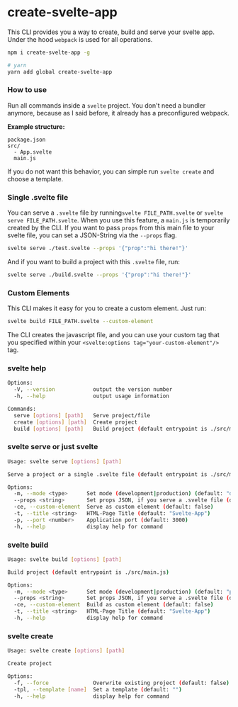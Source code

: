 # create-svelte-app

This CLI provides you a way to create, build and serve your svelte app. Under the hood `webpack` is used for all operations.

```bash
npm i create-svelte-app -g

# yarn
yarn add global create-svelte-app
```

### How to use

Run all commands inside a `svelte` project.
You don't need a bundler anymore, because as I said before, it already has a preconfigured webpack.

**Example structure:**

```
package.json
src/
  - App.svelte
  main.js
```

If you do not want this behavior, you can simple run `svelte create` and choose a template.

### Single .svelte file

You can serve a `.svelte` file by running`svelte FILE_PATH.svelte` or `svelte serve FILE_PATH.svelte`. When you use this feature, a `main.js` is temporarily created by the CLI. If you want to pass `props` from this main file to your svelte file, you can set a JSON-String via the `--props` flag.

```bash
svelte serve ./test.svelte --props '{"prop":"hi there!"}'
```

And if you want to build a project with this `.svelte` file, run:

```bash
svelte serve ./build.svelte --props '{"prop":"hi there!"}'
```

### Custom Elements

This CLI makes it easy for you to create a custom element. Just run:

```bash
svelte build FILE_PATH.svelte --custom-element
```

The CLI creates the javascript file, and you can use your custom tag that you specified within your `<svelte:options tag="your-custom-element"/>` tag.

### svelte help

```bash
Options:
  -V, --version            output the version number
  -h, --help               output usage information

Commands:
  serve [options] [path]   Serve project/file
  create [options] [path]  Create project
  build [options] [path]   Build project (default entrypoint is ./src/main.js
```

### svelte serve or just svelte

```bash
Usage: svelte serve [options] [path]

Serve a project or a single .svelte file (default entrypoint is ./src/main.js)

Options:
  -m, --mode <type>      Set mode (development|production) (default: "development")
  --props <string>       Set props JSON, if you serve a .svelte file (default: "{}")
  -ce, --custom-element  Serve as custom element (default: false)
  -t, --title <string>   HTML-Page Title (default: "Svelte-App")
  -p, --port <number>    Application port (default: 3000)
  -h, --help             display help for command
```

### svelte build

```bash
Usage: svelte build [options] [path]

Build project (default entrypoint is ./src/main.js)

Options:
  -m, --mode <type>      Set mode (development|production) (default: "production")
  --props <string>       Set props JSON, if you serve a .svelte file (default: "{}")
  -ce, --custom-element  Build as custom element (default: false)
  -t, --title <string>   HTML-Page Title (default: "Svelte-App")
  -h, --help             display help for command
```

### svelte create

```bash
Usage: svelte create [options] [path]

Create project

Options:
  -f, --force              Overwrite existing project (default: false)
  -tpl, --template [name]  Set a template (default: "")
  -h, --help               display help for command
```
